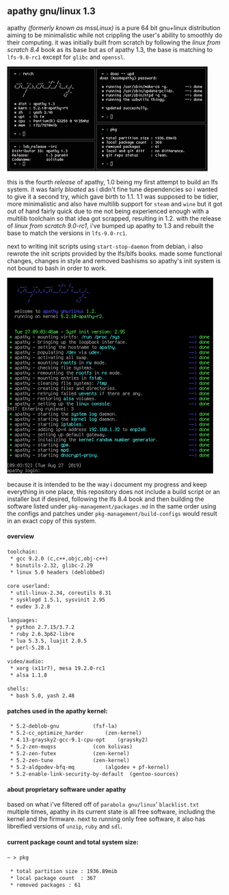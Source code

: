 ## apathy gnu/linux 1.3
apathy *(formerly known as mssLinux)* is a pure 64 bit gnu+linux distribution aiming to be minimalistic while not crippling the user's ability to smoothly do their computing. it was initially built from scratch by following the *linux from scratch 8.4* book as its base but as of apathy 1.3, the base is matching to `lfs-9.0-rc1` except for `glibc` and `openssl`.

![yes](assets/fetch.png)

this is the fourth *release* of apathy, 1.0 being my first attempt to build an lfs system. it was fairly *bloated* as i didn't fine tune dependencies so i wanted to give it a second try, which gave birth to 1.1. 1.1 was supposed to be tidier, more minimalistic and also have multilib support for `steam` and `wine` but it got out of hand fairly quick due to me not being experienced enough with a multilib toolchain so that idea got scrapped, resulting in 1.2. with the release of *linux from scratch 9.0-rc1*, i've bumped up apathy to 1.3 and rebuilt the base to match the versions in `lfs-9.0-rc1`. 

next to writing init scripts using `start-stop-daemon` from debian, i also rewrote the init scripts provided by the lfs/blfs books. made some functional changes, changes in style and removed bashisms so apathy's init system is not bound to bash in order to work.

![yes](assets/init.png)

because it is intended to be the way i document my progress and keep everything in one place, this repository does not include a build script or an installer but if desired, following the lfs 8.4 book and then building the software listed under `pkg-management/packages.md` in the same order using the configs and patches under `pkg-management/build-configs` would result in an exact copy of this system.

#### overview
```
toolchain:
 * gcc 9.2.0 (c,c++,objc,obj-c++)
 * binutils-2.32, glibc-2.29
 * linux 5.0 headers (deblobbed)

core userland:
 * util-linux-2.34, coreutils 8.31
 * sysklogd 1.5.1, sysvinit 2.95
 * eudev 3.2.8

languages:
 * python 2.7.15/3.7.2
 * ruby 2.6.3p62-libre
 * lua 5.3.5, luajit 2.0.5
 * perl-5.28.1

video/audio:
 * xorg (x11r7), mesa 19.2.0-rc1
 * alsa 1.1.8

shells:
 * bash 5.0, yash 2.48
```

#### patches used in the apathy kernel:
```
 * 5.2-deblob-gnu			(fsf-la)
 * 5.2-cc_optimize_harder		(zen-kernel)
 * 4.13-graysky2-gcc-9.1-cpu-opt	(graysky2)
 * 5.2-zen-muqss			(con kolivas)
 * 5.2-zen-futex			(zen-kernel)
 * 5.2-zen-tune				(zen-kernel)
 * 5.2-aldgodev-bfq-mq			(algodev + pf-kernel)
 * 5.2-enable-link-security-by-default	(gentoo-sources)
```

#### about proprietary software under apathy
based on what i've filtered off of `parabola gnu/linux`' `blacklist.txt` multiple times, apathy in its current state is all free software, including the kernel and the firmware. next to running only free software, it also has libreified versions of `unzip`, `ruby` and `sdl`.

#### current package count and total system size:
```
~ > pkg

 * total partition size	: 1936.89mib
 * local package count	: 367
 * removed packages	: 61

```
